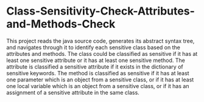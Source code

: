 # Class-Sensitivity-Check-Attributes-and-Methods-Check
This project reads the java source code, generates its abstract syntax tree, and navigates through it to identify each sensitive class based on the attributes and methods. The class could be classified as sensitive if it has at least one sensitive attribute or it has at least one sensitive method. The attribute is classified a sensitive attribute if it exists in the dictionary of sensitive keywords. The method is classified as sensitive if it has at least one parameter which is an object from a sensitive class, or if it has at least one local variable which is an object from a sensitive class, or if it has an assignment of a sensitive attribute in the same class.
